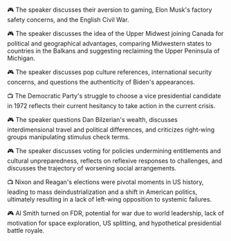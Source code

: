 🎮 The speaker discusses their aversion to gaming, Elon Musk's factory safety concerns, and the English Civil War.

🎮 The speaker discusses the idea of the Upper Midwest joining Canada for political and geographical advantages, comparing Midwestern states to countries in the Balkans and suggesting reclaiming the Upper Peninsula of Michigan.

🎮 The speaker discusses pop culture references, international security concerns, and questions the authenticity of Biden's appearances.

📺 The Democratic Party's struggle to choose a vice presidential candidate in 1972 reflects their current hesitancy to take action in the current crisis.

🎮 The speaker questions Dan Bilzerian's wealth, discusses interdimensional travel and political differences, and criticizes right-wing groups manipulating stimulus check terms.

🎮 The speaker discusses voting for policies undermining entitlements and cultural unpreparedness, reflects on reflexive responses to challenges, and discusses the trajectory of worsening social arrangements.

📺 Nixon and Reagan's elections were pivotal moments in US history, leading to mass deindustrialization and a shift in American politics, ultimately resulting in a lack of left-wing opposition to systemic failures.

🎮 Al Smith turned on FDR, potential for war due to world leadership, lack of motivation for space exploration, US splitting, and hypothetical presidential battle royale.

